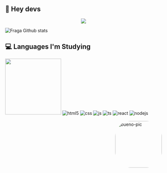 ## 👋 Hey devs
<p align="center"> <img src="https://discord.c99.nl/widget/theme-5/465859183250767882.png" /> </p>

![Fraga Github stats](https://github-readme-stats.vercel.app/api?username=buenindvl&show_icons=true&theme=tokyonight)

## 💻 Languages I'm Studying 
<div style="display: inline_block">
<img height="180em" src="https://github-readme-stats.vercel.app/api/top-langs/?username=rafaballerini&layout=compact&langs_count=7&theme=tokyonight"/>
  <img align="center" alt="html5" src="https://img.shields.io/badge/HTML5-E34F26?style=for-the-badge&logo=html5&logoColor=white" />
  <img align="center" alt="css" src="https://img.shields.io/badge/CSS3-1572B6?style=for-the-badge&logo=css3&logoColor=white" />
  <img align="center" alt="js" src="https://img.shields.io/badge/JavaScript-F7DF1E?style=for-the-badge&logo=javascript&logoColor=black" />
  <img align="center" alt="ts" src="https://img.shields.io/badge/TypeScript-007ACC?style=for-the-badge&logo=typescript&logoColor=white" />
  <img align="center" alt="react" src="https://img.shields.io/badge/React-20232A?style=for-the-badge&logo=react&logoColor=61DAFB" />
  <img align="center" alt="nodejs" src="https://img.shields.io/badge/Node.js-43853D?style=for-the-badge&logo=node.js&logoColor=white" />
</div><br/>

<img align="right" alt="bueno-pic" height="150" style="border-radius:50px;" src="https://media.discordapp.net/attachments/909590156560957444/909804855915348018/338224_ycPtjK7k.png=676">
